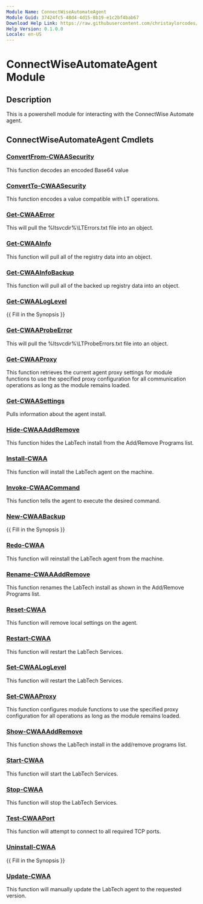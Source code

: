 ```yaml
---
Module Name: ConnectWiseAutomateAgent
Module Guid: 37424fc5-48d4-4d15-8b19-e1c2bf4bab67
Download Help Link: https://raw.githubusercontent.com/christaylorcodes/ConnectWiseAutomateAgent/main/ConnectWiseAutomateAgent/en-US/ConnectWiseAutomateAgent-help.xml
Help Version: 0.1.0.0
Locale: en-US
---
```


# ConnectWiseAutomateAgent Module
## Description
This is a powershell module for interacting with the ConnectWise Automate agent.

## ConnectWiseAutomateAgent Cmdlets
### [ConvertFrom-CWAASecurity](Docs/ConvertFrom-CWAASecurity.md)
This function decodes an encoded Base64 value

### [ConvertTo-CWAASecurity](Docs/ConvertTo-CWAASecurity.md)
This function encodes a value compatible with LT operations.

### [Get-CWAAError](Docs/Get-CWAAError.md)
This will pull the %ltsvcdir%\LTErrors.txt file into an object.

### [Get-CWAAInfo](Docs/Get-CWAAInfo.md)
This function will pull all of the registry data into an object.

### [Get-CWAAInfoBackup](Docs/Get-CWAAInfoBackup.md)
This function will pull all of the backed up registry data into an object.

### [Get-CWAALogLevel](Docs/Get-CWAALogLevel.md)
{{ Fill in the Synopsis }}

### [Get-CWAAProbeError](Docs/Get-CWAAProbeError.md)
This will pull the %ltsvcdir%\LTProbeErrors.txt file into an object.

### [Get-CWAAProxy](Docs/Get-CWAAProxy.md)
This function retrieves the current agent proxy settings for module functions
to use the specified proxy configuration for all communication operations as
long as the module remains loaded.

### [Get-CWAASettings](Docs/Get-CWAASettings.md)
Pulls information about the agent install.

### [Hide-CWAAAddRemove](Docs/Hide-CWAAAddRemove.md)
This function hides the LabTech install from the Add/Remove Programs list.

### [Install-CWAA](Docs/Install-CWAA.md)
This function will install the LabTech agent on the machine.

### [Invoke-CWAACommand](Docs/Invoke-CWAACommand.md)
This function tells the agent to execute the desired command.

### [New-CWAABackup](Docs/New-CWAABackup.md)
{{ Fill in the Synopsis }}

### [Redo-CWAA](Docs/Redo-CWAA.md)
This function will reinstall the LabTech agent from the machine.

### [Rename-CWAAAddRemove](Docs/Rename-CWAAAddRemove.md)
This function renames the LabTech install as shown in the Add/Remove Programs list.

### [Reset-CWAA](Docs/Reset-CWAA.md)
This function will remove local settings on the agent.

### [Restart-CWAA](Docs/Restart-CWAA.md)
This function will restart the LabTech Services.

### [Set-CWAALogLevel](Docs/Set-CWAALogLevel.md)
This function will restart the LabTech Services.

### [Set-CWAAProxy](Docs/Set-CWAAProxy.md)
This function configures module functions to use the specified proxy
configuration for all operations as long as the module remains loaded.

### [Show-CWAAAddRemove](Docs/Show-CWAAAddRemove.md)
This function shows the LabTech install in the add/remove programs list.

### [Start-CWAA](Docs/Start-CWAA.md)
This function will start the LabTech Services.

### [Stop-CWAA](Docs/Stop-CWAA.md)
This function will stop the LabTech Services.

### [Test-CWAAPort](Docs/Test-CWAAPort.md)
This function will attempt to connect to all required TCP ports.

### [Uninstall-CWAA](Docs/Uninstall-CWAA.md)
{{ Fill in the Synopsis }}

### [Update-CWAA](Docs/Update-CWAA.md)
This function will manually update the LabTech agent to the requested version.

